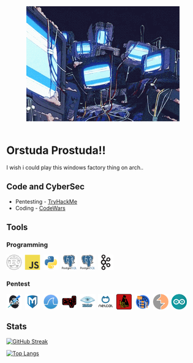 <div id="header" align="center" >
  <img src="https://github.com/Orstedus/orstedus/blob/main/lain.gif?raw=true" width="400"/>
</div>
<div id="header" align="center" >
  <img src="https://komarev.com/ghpvc/?username=orstedus&style=flat-square&color=blue" alt=""/>
</div>


# Orstuda Prostuda!!
I wish i could play this windows factory thing on arch..

## Code and CyberSec
- Pentesting - [TryHackMe](https://tryhackme.com/p/xxvatka)
- Coding - [CodeWars](https://www.codewars.com/users/Orstedus/stats)

## Tools
### Programming
<div>
    <img src="https://github.com/devicons/devicon/blob/master/icons/rust/rust-line.svg" title="Rust" alt="C#" width="40" height="40"/>&nbsp;
    <img src="https://github.com/devicons/devicon/blob/master/icons/javascript/javascript-original.svg" title="JS" alt="JS" width="40" height="40"/>&nbsp;
    <img src="https://github.com/devicons/devicon/blob/master/icons/python/python-original.svg" title="Python" alt="Python" width="40" height="40"/>&nbsp;
    <img src="https://github.com/devicons/devicon/blob/master/icons/postgresql/postgresql-original-wordmark.svg" title="Python" alt="Python" width="40" height="40"/>&nbsp;
  <img src="https://github.com/devicons/devicon/blob/master/icons/postgresql/postgresql-original-wordmark.svg" title="Python" alt="Python" width="40" height="40"/>&nbsp;
  <img src="https://github.com/devicons/devicon/blob/master/icons/apachekafka/apachekafka-original.svg" title="Kafochka" alt="Python" width="40" height="40"/>&nbsp;
</div>

### Pentest
<div>
    <img src="https://github.com/Orstedus/orstedus/blob/main/pentest-icons/aircrack-ng.png" title="AC-NG" alt="AC-NG" width="40" height="40"/>&nbsp;
    <img src="https://github.com/Orstedus/orstedus/blob/main/pentest-icons/metasploit-logo.png" title="MetaSploit" alt="MetaSploit" width="40" height="40"/>&nbsp;
    <img src="https://github.com/Orstedus/orstedus/blob/main/pentest-icons/wireshark.png" title="Wireshark" alt="Wireshark" width="40" height="40"/>&nbsp;
    <img src="https://github.com/Orstedus/orstedus/blob/main/pentest-icons/sqlmap.png" title="SQLMap" alt="SQLMap" width="40" height="40"/>&nbsp;
    <img src="https://github.com/Orstedus/orstedus/blob/main/pentest-icons/nmap.png" title="Nmap" alt="Nmap" width="40" height="40"/>&nbsp;
    <img src="https://github.com/Orstedus/orstedus/blob/main/pentest-icons/nc.png" title="netcat" alt="netcat" width="40" height="40"/>&nbsp;
    <img src="https://github.com/Orstedus/orstedus/blob/main/pentest-icons/john.png" title="JTR" alt="JTR" width="40" height="40"/>&nbsp;
    <img src="https://github.com/Orstedus/orstedus/blob/main/pentest-icons/dirbuster.png" title="DirBuster" alt="DirBuster" width="40" height="40"/>&nbsp;
    <img src="https://github.com/Orstedus/orstedus/blob/main/pentest-icons/burpsuite.png" title="BS" alt="BS" width="40" height="40"/>&nbsp;
    <img src="https://github.com/Orstedus/orstedus/blob/main/pentest-icons/arduino.png" title="Arduino" alt="Arduino" width="40" height="40"/>&nbsp;
</div>

## Stats
[![GitHub Streak](http://github-readme-streak-stats.herokuapp.com?user=orstedus&theme=tokyonight)](https://git.io/streak-stats)

[![Top Langs](https://github-readme-stats.vercel.app/api/top-langs/?username=orstedus&layout=compact&theme=vision-friendly-dark)](https://github.com/anuraghazra/github-readme-stats)
